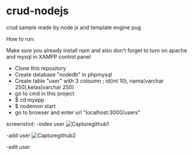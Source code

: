 # crud-nodejs
crud sample made by node js and template engine pug

How to run:

Make sure you already install npm and also don't forget to turn on apache and mysql in XAMPP control panel

- Clone this repository
- Create database "nodedb" in phpmysql
- Create table "user" with 3 coloumn ; id(int 10), nama(varchar 250),kelas(varchar 250)
- go to cmd in this project
- $ cd myapp
- $ nodemon start
- go to browser and enter url "localhost:3000/users"

screenshot:
-index user
![Capturegithub1](https://user-images.githubusercontent.com/42769768/75625600-41a88d80-5bf2-11ea-8529-92bdcff3dcb0.JPG)

-add user
![Capturegithub2](https://user-images.githubusercontent.com/42769768/75625660-d9a67700-5bf2-11ea-8770-25763161f543.JPG)

-edit user
